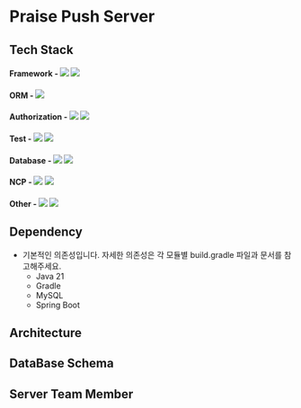# Praise Push Server

## Tech Stack

#### Framework - <img src="https://img.shields.io/badge/Spring Boot-6DB33F?style=for-the-social&logo=Spring Boot&logoColor=white">  <img src="https://img.shields.io/badge/Gradle-02303A?style=for-the-social&logo=Gradle&logoColor=white">

#### ORM - <img src="https://img.shields.io/badge/Spring Data JPA-6DB33F?style=for-the-social&logo=Databricks&logoColor=white">

#### Authorization - <img src="https://img.shields.io/badge/Spring Security-6DB33F?style=for-the-social&logo=springsecurity&logoColor=white">  <img src="https://img.shields.io/badge/JSON Web Tokens-000000?style=for-the-social&logo=JSON Web Tokens&logoColor=white">

#### Test - <img src="https://img.shields.io/badge/JUnit5-25A162?style=for-the-sociak&logo=junit5&logoColor=white"> <img src="https://img.shields.io/badge/CodeCov-F01F7A?style=for-the-sociak&logo=codecov&logoColor=white">

#### Database - <img src="https://img.shields.io/badge/MySQL-4479A1.svg?style=for-the-social&logo=MySQL&logoColor=white">  <img src="https://img.shields.io/badge/MongoDB-234ea94b.svg?logo=mongodb&logoColor=white&style=for-the-social">

#### NCP - <img src ="https://img.shields.io/badge/NCP VM Instance-FF9900?style=for-the-social&logo=amazonec2&logoColor=white">  <img src ="https://img.shields.io/badge/NCP Object Storage-69A31?style=for-the-social&logo=amazons3&logoColor=white">

#### Other - <img src="https://img.shields.io/badge/ Swagger-6DB33F?style=for-the-social&logo=swagger&logoColor=white"> <img src="https://img.shields.io/badge/Firebase Cloud Messaging-FFCA28?style=for-the-social&logo=firebase&logoColor=white">


## Dependency
- 기본적인 의존성입니다. 자세한 의존성은 각 모듈별 build.gradle 파일과 문서를 참고해주세요.
  - Java 21
  - Gradle 
  - MySQL 
  - Spring Boot
 

## Architecture

## DataBase Schema

## Server Team Member
